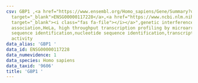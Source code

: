 ```yaml
---
csv: GBP1 ,<a href="https://www.ensembl.org/Homo_sapiens/Gene/Summary?db=core;g=ENSG00000117228"
  target="_blank">ENSG00000117228</a>,<a href="https://www.ncbi.nlm.nih.gov/pubmed/28369544"
  target="_blank"><i class="fas fa-file"></i></a>",genetic interference,functional
  association,HeLa, high throughput transcription profiling by microarray,nucleotide
  sequence identification,nucleotide sequence identification,transcriptional regulation,down-regulates
  activity
data_alias: 'GBP1 '
data_id: ENSG00000117228
data_numevidence: 1
data_species: Homo sapiens
data_taxid: '9606'
title: 'GBP1 '
---
```

